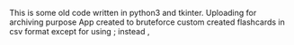 This is some old code written in python3 and tkinter. Uploading for archiving purpose
App created to bruteforce custom created flashcards in csv format except for using ; instead ,

